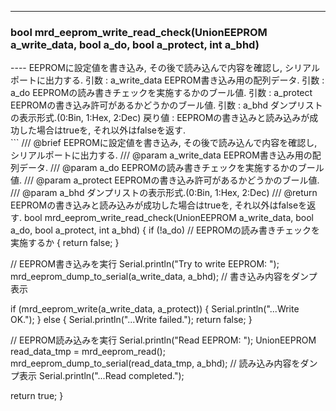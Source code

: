 ----  
<h3>bool mrd_eeprom_write_read_check(UnionEEPROM a_write_data, bool a_do, bool a_protect, int a_bhd)</h3>
----  
EEPROMに設定値を書き込み, その後で読み込んで内容を確認し, シリアルポートに出力する.  
引数 : a_write_data EEPROM書き込み用の配列データ.  
引数 : a_do EEPROMの読み書きチェックを実施するかのブール値.  
引数 : a_protect EEPROMの書き込み許可があるかどうかのブール値.  
引数 : a_bhd ダンプリストの表示形式.(0:Bin, 1:Hex, 2:Dec)  
戻り値 : EEPROMの書き込みと読み込みが成功した場合はtrueを, それ以外はfalseを返す.  
  
<br>  
```  
/// @brief EEPROMに設定値を書き込み, その後で読み込んで内容を確認し, シリアルポートに出力する.
/// @param a_write_data EEPROM書き込み用の配列データ.
/// @param a_do EEPROMの読み書きチェックを実施するかのブール値.
/// @param a_protect EEPROMの書き込み許可があるかどうかのブール値.
/// @param a_bhd ダンプリストの表示形式.(0:Bin, 1:Hex, 2:Dec)
/// @return EEPROMの書き込みと読み込みが成功した場合はtrueを, それ以外はfalseを返す.
bool mrd_eeprom_write_read_check(UnionEEPROM a_write_data, bool a_do, bool a_protect, int a_bhd) {
  if (!a_do) // EEPROMの読み書きチェックを実施するか
  {
    return false;
  }

  // EEPROM書き込みを実行
  Serial.println("Try to write EEPROM: ");
  mrd_eeprom_dump_to_serial(a_write_data, a_bhd); // 書き込み内容をダンプ表示

  if (mrd_eeprom_write(a_write_data, a_protect)) {
    Serial.println("...Write OK.");
  } else {
    Serial.println("...Write failed.");
    return false;
  }

  // EEPROM読み込みを実行
  Serial.println("Read EEPROM: ");
  UnionEEPROM read_data_tmp = mrd_eeprom_read();
  mrd_eeprom_dump_to_serial(read_data_tmp, a_bhd); // 読み込み内容をダンプ表示
  Serial.println("...Read completed.");

  return true;
}
```  